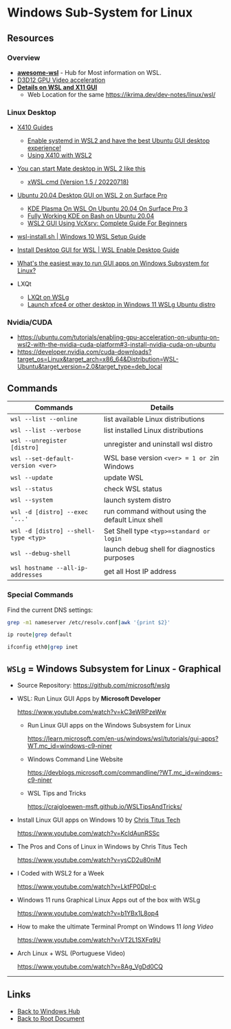 # Windows Sub-System for Linux

## Resources

### Overview

- **[awesome-wsl](https://github.com/sirredbeard/Awesome-WSL)** - Hub for Most information on WSL.
- [D3D12 GPU Video acceleration](https://devblogs.microsoft.com/commandline/d3d12-gpu-video-acceleration-in-the-windows-subsystem-for-linux-now-available/)
- **[Details on WSL and X11 GUI](https://github.com/ikrima/gamedevguide/blob/master/docs/dev-notes/linux/wsl.md)**
    - Web Location for the same <https://ikrima.dev/dev-notes/linux/wsl/>

### Linux Desktop

- [X410 Guides](https://x410.dev/cookbook/)

    - [Enable systemd in WSL2 and have the best Ubuntu GUI desktop experience!](https://x410.dev/cookbook/wsl/enable-systemd-in-wsl2-and-have-the-best-ubuntu-gui-desktop-experience/)
    - [Using X410 with WSL2](https://x410.dev/cookbook/wsl/using-x410-with-wsl2/)

- [You can start Mate desktop in WSL 2 like this](https://old.reddit.com/r/bashonubuntuonwindows/comments/15jeuyu/you_can_start_mate_desktop_in_wsl_2_like_this/)

    - [xWSL.cmd (Version 1.5 / 20220718)](https://github.com/DesktopECHO/xWSL)

- [Ubuntu 20.04 Desktop GUI on WSL 2 on Surface Pro](https://www.most-useful.com/ubuntu-20-04-desktop-gui-on-wsl-2-on-surface-pro-4.html)

    - [KDE Plasma On WSL On Ubuntu 20.04 On Surface Pro 3](https://www.most-useful.com/kde-plasma-on-wsl.html)
    - [Fully Working KDE on Bash on Ubuntu 20.04](https://old.reddit.com/r/bashonubuntuonwindows/comments/j2i5ix/fully_working_kde_on_bash_on_ubuntu_2004/)
    - [WSL2 GUI Using VcXsrv: Complete Guide For Beginners](https://old.reddit.com/r/linux/comments/ii79t0/wsl2_gui_using_vcxsrv_complete_guide_for_beginners/)

- [wsl-install.sh | Windows 10 WSL Setup Guide](https://github.com/davecwright3/wsl-linux-de)

- [Install Desktop GUI for WSL | WSL Enable Desktop Guide](https://hub.tcno.co/windows/wsl/desktop-gui/)

- [What's the easiest way to run GUI apps on Windows Subsystem for Linux?](https://askubuntu.com/questions/993225/whats-the-easiest-way-to-run-gui-apps-on-windows-subsystem-for-linux)

- LXQt

    - [LXQt on WSLg](https://unix.stackexchange.com/questions/686691/lxqt-on-wslg-doesnt-fit-the-full-screen)
    - [Launch xfce4 or other desktop in Windows 11 WSLg Ubuntu distro](https://askubuntu.com/questions/1385703/launch-xfce4-or-other-desktop-in-windows-11-wslg-ubuntu-distro/1385747#1385747)

### Nvidia/CUDA

- <https://ubuntu.com/tutorials/enabling-gpu-acceleration-on-ubuntu-on-wsl2-with-the-nvidia-cuda-platform#3-install-nvidia-cuda-on-ubuntu>
- <https://developer.nvidia.com/cuda-downloads?target_os=Linux&target_arch=x86_64&Distribution=WSL-Ubuntu&target_version=2.0&target_type=deb_local>

## Commands

| Commands                             | Details                                           |
| ------------------------------------ | ------------------------------------------------- |
| `wsl --list --online`                | list available Linux distributions                |
| `wsl --list --verbose`               | list installed Linux distributions                |
| `wsl --unregister [distro]`          | unregister and uninstall wsl distro               |
| `wsl --set-default-version <ver>`    | WSL base version `<ver> = 1 or 2`in Windows       |
| `wsl --update`                       | update WSL                                        |
| `wsl --status`                       | check WSL status                                  |
| `wsl --system`                       | launch system distro                              |
| `wsl -d [distro] --exec '...'`       | run command without using the default Linux shell |
| `wsl -d [distro] --shell-type <typ>` | Set Shell type `<typ>=standard or login`          |
| `wsl --debug-shell`                  | launch debug shell for diagnostics purposes       |
| `wsl hostname --all-ip-addresses`    | get all Host IP address                           |

### Special Commands

Find the current DNS settings:

```sh
grep -m1 nameserver /etc/resolv.conf|awk '{print $2}'
```

```sh
ip route|grep default
```

```sh
ifconfig eth0|grep inet
```

## `WSLg` = Windows Subsystem for Linux - Graphical

-   Source Repository: <https://github.com/microsoft/wslg>

-   WSL: Run Linux GUI Apps by **Microsoft Developer**

    <https://www.youtube.com/watch?v=kC3eWRPzeWw>

    - Run Linux GUI apps on the Windows Subsystem for Linux

        <https://learn.microsoft.com/en-us/windows/wsl/tutorials/gui-apps?WT.mc_id=windows-c9-niner>

    - Windows Command Line Website

        <https://devblogs.microsoft.com/commandline/?WT.mc_id=windows-c9-niner>

    - WSL Tips and Tricks

        <https://craigloewen-msft.github.io/WSLTipsAndTricks/>

- Install Linux GUI apps on Windows 10 by [Chris Titus Tech](https://www.youtube.com/c/ChrisTitusTech)

    <https://www.youtube.com/watch?v=KcIdAunRSSc>

- The Pros and Cons of Linux in Windows by Chris Titus Tech

    <https://www.youtube.com/watch?v=ysCD2u80niM>

- I Coded with WSL2 for a Week

    <https://www.youtube.com/watch?v=LktFP0Dpl-c>

-   Windows 11 runs Graphical Linux Apps out of the box with WSLg

    <https://www.youtube.com/watch?v=b1YBx1L8op4>

- How to make the ultimate Terminal Prompt on Windows 11 *long Video*

    <https://www.youtube.com/watch?v=VT2L1SXFq9U>

- Arch Linux + WSL (Portuguese Video)

    <https://www.youtube.com/watch?v=8Ag_VgDd0CQ>

----
<!-- Footer Begins Here -->
## Links

- [Back to Windows Hub](./README.md)
- [Back to Root Document](../README.md)

